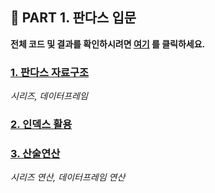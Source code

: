 <h2>📌 PART 1. 판다스 입문</h2>

**전체 코드 및 결과를 확인하시려면 [여기](https://github.com/tae2On/Technical_Books_Notes/blob/main/%ED%8C%8C%EC%9D%B4%EC%8D%AC%20%EB%A8%B8%EC%8B%A0%EB%9F%AC%EB%8B%9D%20%ED%8C%90%EB%8B%A4%EC%8A%A4%20%EB%8D%B0%EC%9D%B4%ED%84%B0%20%EB%B6%84%EC%84%9D/01.%20%ED%8C%90%EB%8B%A4%EC%8A%A4%20%EC%9E%85%EB%AC%B8/%ED%8C%90%EB%8B%A4%EC%8A%A4_%EC%9E%85%EB%AC%B8.ipynb "전체 코드 보기") 를 클릭하세요.**

<h3><a href="https://github.com/tae2On/Technical_Books_Notes/blob/main/%ED%8C%8C%EC%9D%B4%EC%8D%AC%20%EB%A8%B8%EC%8B%A0%EB%9F%AC%EB%8B%9D%20%ED%8C%90%EB%8B%A4%EC%8A%A4%20%EB%8D%B0%EC%9D%B4%ED%84%B0%20%EB%B6%84%EC%84%9D/01.%20%ED%8C%90%EB%8B%A4%EC%8A%A4%20%EC%9E%85%EB%AC%B8/1.%20%ED%8C%90%EB%8B%A4%EC%8A%A4%20%EC%9E%90%EB%A3%8C%EA%B5%AC%EC%A1%B0.md">1. 판다스 자료구조</a></h3>

*시리즈, 데이터프레임*

<h3><a href="https://github.com/tae2On/Technical_Books_Notes/blob/main/%ED%8C%8C%EC%9D%B4%EC%8D%AC%20%EB%A8%B8%EC%8B%A0%EB%9F%AC%EB%8B%9D%20%ED%8C%90%EB%8B%A4%EC%8A%A4%20%EB%8D%B0%EC%9D%B4%ED%84%B0%20%EB%B6%84%EC%84%9D/01.%20%ED%8C%90%EB%8B%A4%EC%8A%A4%20%EC%9E%85%EB%AC%B8/2.%20%EC%9D%B8%EB%8D%B1%EC%8A%A4%20%ED%99%9C%EC%9A%A9.md">2. 인덱스 활용</a></h3>

<h3><a href="https://github.com/tae2On/Technical_Books_Notes/blob/main/%ED%8C%8C%EC%9D%B4%EC%8D%AC%20%EB%A8%B8%EC%8B%A0%EB%9F%AC%EB%8B%9D%20%ED%8C%90%EB%8B%A4%EC%8A%A4%20%EB%8D%B0%EC%9D%B4%ED%84%B0%20%EB%B6%84%EC%84%9D/01.%20%ED%8C%90%EB%8B%A4%EC%8A%A4%20%EC%9E%85%EB%AC%B8/3.%20%EC%82%B0%EC%88%A0%EC%97%B0%EC%82%B0.md">3. 산술연산</a></h3>

*시리즈 연산, 데이터프레임 연산*

